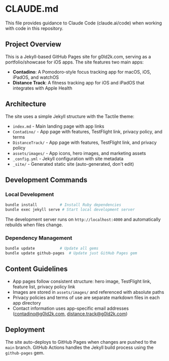 # CLAUDE.md

This file provides guidance to Claude Code (claude.ai/code) when working with code in this repository.

## Project Overview

This is a Jekyll-based GitHub Pages site for g0ld2k.com, serving as a portfolio/showcase for iOS apps. The site features two main apps:

- **Contadino**: A Pomodoro-style focus tracking app for macOS, iOS, iPadOS, and watchOS
- **Distance Track**: A fitness tracking app for iOS and iPadOS that integrates with Apple Health

## Architecture

The site uses a simple Jekyll structure with the Tactile theme:

- `index.md` - Main landing page with app links
- `Contadino/` - App page with features, TestFlight link, privacy policy, and terms
- `DistanceTrack/` - App page with features, TestFlight link, and privacy policy
- `assets/images/` - App icons, hero images, and marketing assets
- `_config.yml` - Jekyll configuration with site metadata
- `_site/` - Generated static site (auto-generated, don't edit)

## Development Commands

### Local Development
```bash
bundle install          # Install Ruby dependencies
bundle exec jekyll serve # Start local development server
```

The development server runs on `http://localhost:4000` and automatically rebuilds when files change.

### Dependency Management
```bash
bundle update           # Update all gems
bundle update github-pages  # Update just GitHub Pages gem
```

## Content Guidelines

- App pages follow consistent structure: hero image, TestFlight link, feature list, privacy policy link
- Images are stored in `assets/images/` and referenced with absolute paths
- Privacy policies and terms of use are separate markdown files in each app directory
- Contact information uses app-specific email addresses (contadino@g0ld2k.com, distance.track@g0ld2k.com)

## Deployment

The site auto-deploys to GitHub Pages when changes are pushed to the `main` branch. GitHub Actions handles the Jekyll build process using the `github-pages` gem.